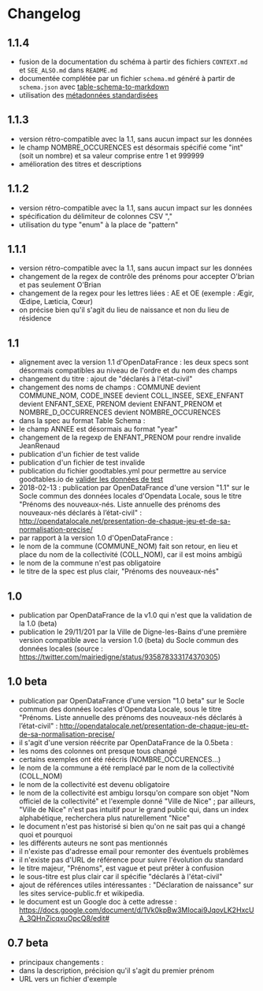 # Changelog

## 1.1.4

* fusion de la documentation du schéma à partir des fichiers `CONTEXT.md` et `SEE_ALSO.md` dans `README.md`
* documentée complétée par un fichier `schema.md` généré à partir de `schema.json` avec [table-schema-to-markdown](https://framagit.org/opendataschema/table-schema-to-markdown)
* utilisation des [métadonnées standardisées](https://github.com/frictionlessdata/specs/blob/master/specs/patterns.md#table-schema-metadata-properties)

## 1.1.3

* version rétro-compatible avec la 1.1, sans aucun impact sur les données
* le champ NOMBRE_OCCURENCES est désormais spécifié come "int" (soit un nombre) et sa valeur comprise entre 1 et 999999
* amélioration des titres et descriptions

## 1.1.2

* version rétro-compatible avec la 1.1, sans aucun impact sur les données
* spécification du délimiteur de colonnes CSV ","
* utilisation du type "enum" à la place de "pattern"

## 1.1.1

* version rétro-compatible avec la 1.1, sans aucun impact sur les données
* changement de la regex de contrôle des prénoms pour accepter O'brian et pas seulement O'Brian
* changement de la regex pour les lettres liées : AE et OE (exemple : Ægir, Œdipe, Læticia, Cœur)
* on précise bien qu'il s'agit du lieu de naissance et non du lieu de résidence

## 1.1

* alignement avec la version 1.1 d'OpenDataFrance : les deux specs sont désormais compatibles au niveau de l'ordre et du nom des champs
 * changement du titre : ajout de "déclarés à l'état-civil"
 * changement des noms de champs : COMMUNE devient COMMUNE_NOM, CODE_INSEE devient COLL_INSEE, SEXE_ENFANT devient ENFANT_SEXE, PRENOM devient ENFANT_PRENOM et NOMBRE_D_OCCURRENCES devient NOMBRE_OCCURENCES
* dans la spec au format Table Schema :
 * le champ ANNEE est désormais au format "year"
 * changement de la regexp de ENFANT_PRENOM pour rendre invalide JeanRenaud
* publication d'un fichier de test valide
* publication d'un fichier de test invalide
* publication du fichier goodtables.yml pour permettre au service goodtables.io de [valider les données de test](https://goodtables.io/github/CharlesNepote/liste-prenoms-nouveaux-nes)
* 2018-02-13 : publication par OpenDataFrance d'une version "1.1" sur le Socle commun des données locales d'Opendata Locale, sous le titre "Prénoms des nouveaux-nés. Liste annuelle des prénoms des nouveaux-nés déclarés à l’état-civil" : http://opendatalocale.net/presentation-de-chaque-jeu-et-de-sa-normalisation-precise/
* par rapport à la version 1.0 d'OpenDataFrance :
 * le nom de la commune (COMMUNE_NOM) fait son retour, en lieu et place du nom de la collectivité (COLL_NOM), car il est moins ambigü
 * le nom de la commune n'est pas obligatoire
 * le titre de la spec est plus clair, "Prénoms des nouveaux-nés"

## 1.0

* publication par OpenDataFrance de la v1.0 qui n'est que la validation de la 1.0 (beta)
* publication le 29/11/201 par la Ville de Digne-les-Bains d'une première version compatible avec la version 1.0 (beta) du Socle commun des données locales (source : https://twitter.com/mairiedigne/status/935878333174370305)

## 1.0 beta

* publication par OpenDataFrance d'une version "1.0 beta" sur le Socle commun des données locales d'Opendata Locale, sous le titre "Prénoms. Liste annuelle des prénoms des nouveaux-nés déclarés à l’état-civil" : http://opendatalocale.net/presentation-de-chaque-jeu-et-de-sa-normalisation-precise/
* il s'agit d'une version réécrite par OpenDataFrance de la 0.5beta :
 * les noms des colonnes ont presque tous changé
 * certains exemples ont été réécris (NOMBRE_OCCURENCES...)
 * le nom de la commune a été remplacé par le nom de la collectivité (COLL_NOM)
 * le nom de la collectivité est devenu obligatoire
 * le nom de la collectivité est ambigu lorsqu'on compare son objet "Nom officiel de la collectivité" et l'exemple donné "Ville de Nice" ; par ailleurs, "Ville de Nice" n'est pas intuitif pour le grand public qui, dans un index alphabétique, recherchera plus naturellement "Nice"
 * le document n'est pas historisé si bien qu'on ne sait pas qui a changé quoi et pourquoi
 * les différents auteurs ne sont pas mentionnés
 * il n'existe pas d'adresse email pour remonter des éventuels problèmes
 * il n'existe pas d'URL de référence pour suivre l'évolution du standard
 * le titre majeur, "Prénoms", est vague et peut prêter à confusion
 * le sous-titre est plus clair car il spécifie "déclarés à l'état-civil"
 * ajout de références utiles intéressantes : "Déclaration de naissance" sur les sites service-public.fr et wikipedia.
* le document est un Google doc à cette adresse : https://docs.google.com/document/d/1Vk0kpBw3MIocai9JqovLK2HxcUA_3QHnZicqxuOpcQ8/edit#

## 0.7 beta

* principaux changements :
 * dans la description, précision qu'il s'agit du premier prénom
 * URL vers un fichier d'exemple

